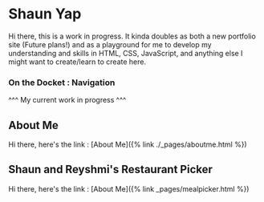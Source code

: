 # Shaun Yap

Hi there, this is a work in progress. It kinda doubles as both a new portfolio site (Future plans!) and as a playground for me to develop my understanding and skills in HTML, CSS, JavaScript, and anything else I might want to create/learn to create here.

### On the Docket : Navigation
^^^ My current work in progress ^^^

## About Me
Hi there, here's the link : [About Me]({% link ./_pages/aboutme.html %})

## Shaun and Reyshmi's Restaurant Picker
Hi there, here's the link : [About Me]({% link _pages/mealpicker.html %})